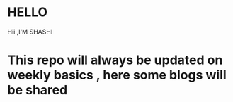 # HELLO
Hii ,I'M SHASHI
# This repo will always be updated on weekly basics , here some blogs will be shared 
